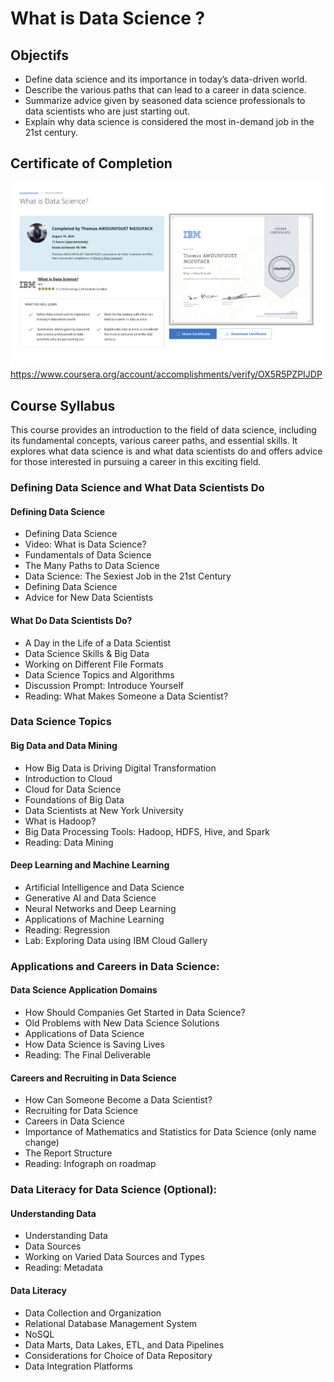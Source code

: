 # What is Data Science ? 


## Objectifs
- Define data science and its importance in today’s data-driven world.
- Describe the various paths that can lead to a career in data science.
- Summarize  advice given by seasoned data science professionals to data scientists who are just starting out.
- Explain why data science is considered the most in-demand job in the 21st century. 


## Certificate of Completion 
![certificate](course-1-certs.png)
https://www.coursera.org/account/accomplishments/verify/OX5R5PZPIJDP 

## Course Syllabus

This course provides an introduction to the field of data science, including its fundamental concepts, various career paths, and essential skills. It explores what data science is and what data scientists do and offers advice for those interested in pursuing a career in this exciting field.

### Defining Data Science and What Data Scientists Do

#### Defining Data Science
- Defining Data Science
- Video: What is Data Science?
- Fundamentals of Data Science
- The Many Paths to Data Science
- Data Science: The Sexiest Job in the 21st Century 
- Defining Data Science
- Advice for New Data Scientists

#### What Do Data Scientists Do?
- A Day in the Life of a Data Scientist
- Data Science Skills & Big Data
- Working on Different File Formats
- Data Science Topics and Algorithms
- Discussion Prompt: Introduce Yourself
- Reading: What Makes Someone a Data Scientist?

### Data Science Topics
#### Big Data and Data Mining
- How Big Data is Driving Digital Transformation
- Introduction to Cloud
- Cloud for Data Science
- Foundations of Big Data
- Data Scientists at New York University
- What is Hadoop?
- Big Data Processing Tools: Hadoop, HDFS, Hive, and Spark
- Reading: Data Mining


#### Deep Learning and Machine Learning
- Artificial Intelligence and Data Science
- Generative AI and Data Science
- Neural Networks and Deep Learning
- Applications of Machine Learning
- Reading: Regression
- Lab: Exploring Data using IBM Cloud Gallery


### Applications and Careers in Data Science:
#### Data Science Application Domains
- How Should Companies Get Started in Data Science?
- Old Problems with New Data Science Solutions
- Applications of Data Science
- How Data Science is Saving Lives
- Reading: The Final Deliverable

#### Careers and Recruiting in Data Science
- How Can Someone Become a Data Scientist?
- Recruiting for Data Science
- Careers in Data Science
- Importance of Mathematics and Statistics for Data Science (only name change)
- The Report Structure
- Reading: Infograph on roadmap 

### Data Literacy for Data Science (Optional):

#### Understanding Data
- Understanding Data
- Data Sources
- Working on Varied Data Sources and Types
- Reading: Metadata

#### Data Literacy
- Data Collection and Organization
- Relational Database Management System
- NoSQL
- Data Marts, Data Lakes, ETL, and Data Pipelines
- Considerations for Choice of Data Repository
- Data Integration Platforms


